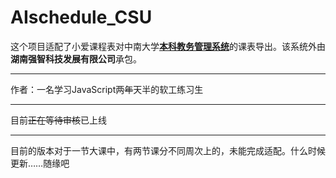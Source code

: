 # AIschedule_CSU

这个项目适配了小爱课程表对中南大学[**本科教务管理系统**](http://csujwc.its.csu.edu.cn/)的课表导出。该系统外由**湖南强智科技发展有限公司**承包。

---

作者：一名学习JavaScript两~~年~~天半的软工练习生

---

目前~~正在等待审核~~已上线

---

目前的版本对于一节大课中，有两节课分不同周次上的，未能完成适配。什么时候更新……随缘吧

